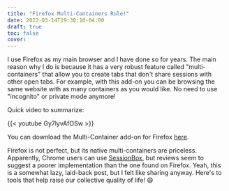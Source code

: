 ```yaml
---
title: "Firefox Multi-Containers Rule!"
date: 2022-03-14T19:30:10-04:00
draft: true
toc: false
cover:
---
```


I use Firefox as my main browser and I have done so for years. The main reason
why I do is because it has a very robust feature called "multi-containers" that
allow you to create tabs that don't share sessions with other open tabs. For
example, with this add-on you can be browsing the same website with as many
containers as you would like. No need to use "incognito" or private mode
anymore!

Quick video to summarize:

{{< youtube Gy7lyvAfOSw >}}

You can download the Multi-Container add-on for Firefox [here](https://addons.mozilla.org/en-US/firefox/addon/multi-account-containers/).

Firefox is not perfect, but its native multi-containers are priceless.
Apparently, Chrome users can use [SessionBox](https://chrome.google.com/webstore/detail/sessionbox-multi-login-to/megbklhjamjbcafknkgmokldgolkdfig?hl=en), but reviews seem to suggest a
poorer implementation than the one found on Firefox.
Yeah, this is a somewhat lazy, laid-back post, but I felt like sharing anyway.
Here's to tools that help raise our collective quality of life! :smile:

